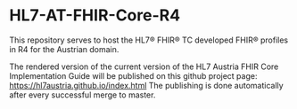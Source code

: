 # HL7-AT-FHIR-Core-R4

This repository serves to host the HL7® FHIR® TC developed FHIR® profiles in R4 for the Austrian domain.

The rendered version of the current version of the HL7 Austria FHIR Core Implementation Guide will be published on this github project page: https://hl7austria.github.io/index.html
The publishing is done automatically after every successful merge to master.

